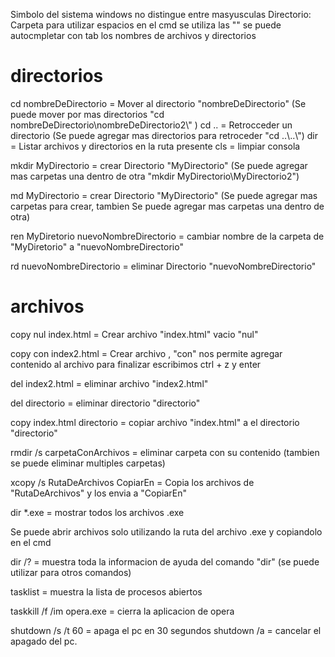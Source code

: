 Simbolo del sistema windows no distingue entre masyusculas 
Directorio: Carpeta
para utilizar espacios en el cmd se utiliza las ""
se puede autocmpletar con tab los nombres de archivos y directorios

# directorios

cd nombreDeDirectorio = Mover al directorio "nombreDeDirectorio"  (Se puede mover por mas directorios "cd nombreDeDirectorio\\nombreDeDirectorio2\\" )
cd .. = Retrocceder un directorio (Se puede agregar mas directorios para retroceder "cd ..\\..\\")
dir = Listar archivos y directorios en la ruta presente
cls = limpiar consola

mkdir MyDirectorio = crear Directorio "MyDirectorio" (Se puede agregar mas carpetas una dentro de otra "mkdir MyDirectorio\\MyDirectorio2")

md MyDirectorio = crear Directorio "MyDirectorio" (Se puede agregar mas carpetas para crear, tambien Se puede agregar mas carpetas una dentro de otra) 

ren MyDiretorio nuevoNombreDirectorio = cambiar nombre de la carpeta de "MyDiretorio" a "nuevoNombreDirectorio"

rd nuevoNombreDirectorio = eliminar Directorio "nuevoNombreDirectorio"

# archivos
copy nul index.html = Crear archivo "index.html" vacio "nul"

copy con index2.html = Crear archivo , "con" nos permite agregar contenido al archivo para finalizar escribimos ctrl + z y enter

del index2.html = eliminar archivo "index2.html"

del directorio = eliminar directorio "directorio"

copy index.html directorio = copiar archivo "index.html" a el directorio "directorio"

rmdir /s carpetaConArchivos = eliminar carpeta con su contenido (tambien se puede eliminar multiples carpetas)

xcopy /s RutaDeArchivos CopiarEn = Copia los archivos de "RutaDeArchivos" y los envia a "CopiarEn"

dir *.exe = mostrar todos los archivos .exe

Se puede abrir archivos solo utilizando la ruta del archivo .exe y copiandolo en el cmd

dir /? = muestra toda la informacion de ayuda del comando "dir" (se puede utilizar para otros comandos)

tasklist = muestra la lista de procesos abiertos

taskkill /f /im opera.exe = cierra la aplicacion de opera

shutdown /s /t 60 = apaga el pc en 30 segundos
shutdown /a = cancelar el apagado del pc.